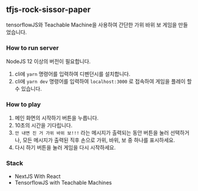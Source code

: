 ## tfjs-rock-sissor-paper

tensorflowJS와 Teachable Machine을 사용하여 간단한 가위 바위 보 게임을 만들었습니다.

### How to run server
NodeJS 12 이상의 버전이 필요합니다.

1. cli에 `yarn` 명령어를 입력하여 디펜던시를 설치합니다.
1. cli에 `yarn dev` 명령어를 입력하여 `localhost:3000` 로 접속하여 게임을 플레이 할 수 있습니다.

### How to play

1. 메인 화면의 시작하기 버튼을 누릅니다.
1. 10초의 시간을 기다립니다.
1. `안 내면 진 거 가위 바위 보!!!` 라는 메시지가 출력되는 동안 버튼을 눌러 선택하거나, 모든 메시지가 출력된 직후 손으로 가위, 바위, 보 중 하나를 표시하세요.
1. 다시 하기 버튼을 눌러 게임을 다시 시작하세요.

### Stack
* NextJS With React
* TensorflowJS with Teachable Machines
